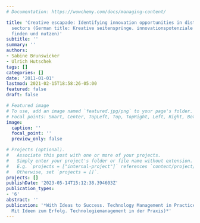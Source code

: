 ```yaml
---
# Documentation: https://wowchemy.com/docs/managing-content/

title: 'Creative escapade: Identifying innovation opportunities in distant industry
  sectors (German title: Kreative seitensprünge. innovationspotenziale anderer branchen
  finden und nutzen)'
subtitle: ''
summary: ''
authors:
- Sabine Brunswicker
- Ulrich Hutschek
tags: []
categories: []
date: '2011-01-01'
lastmod: 2021-02-15T18:58:26-05:00
featured: false
draft: false

# Featured image
# To use, add an image named `featured.jpg/png` to your page's folder.
# Focal points: Smart, Center, TopLeft, Top, TopRight, Left, Right, BottomLeft, Bottom, BottomRight.
image:
  caption: ''
  focal_point: ''
  preview_only: false

# Projects (optional).
#   Associate this post with one or more of your projects.
#   Simply enter your project's folder or file name without extension.
#   E.g. `projects = ["internal-project"]` references `content/project/deep-learning/index.md`.
#   Otherwise, set `projects = []`.
projects: []
publishDate: '2023-05-14T15:12:38.394603Z'
publication_types:
- '6'
abstract: ''
publication: '*With Ideas to Success. Technology Management in Practice (German Title:
  Mit Ideen zum Erfolg. Technologiemanagement in der Praxis)*'
---
```

